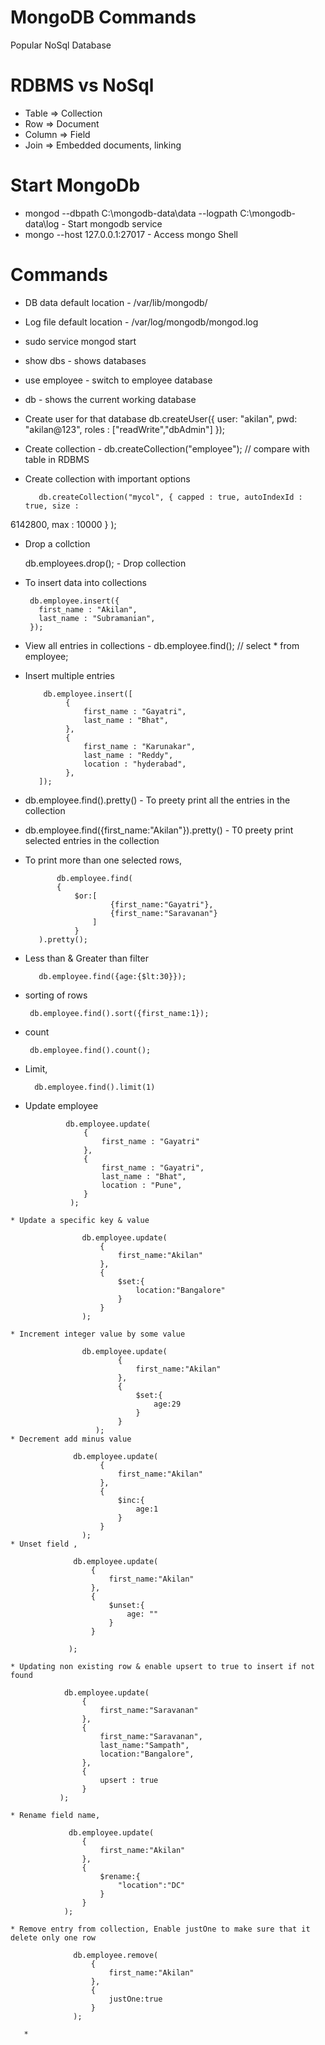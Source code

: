 # MongoDB Commands
  Popular NoSql Database
  
# RDBMS vs NoSql

  * Table => Collection
  * Row => Document
  * Column => Field
  * Join => Embedded documents, linking

# Start MongoDb

  * mongod --dbpath C:\mongodb-data\data --logpath C:\mongodb-data\log - Start mongodb service
  * mongo --host 127.0.0.1:27017 - Access mongo Shell

# Commands

  * DB data default location - /var/lib/mongodb/
  * Log file default location - /var/log/mongodb/mongod.log
  * sudo service mongod start
  * show dbs - shows databases
  * use employee - switch to employee database
  * db - shows the current working database
  * Create user for that database
          db.createUser({
            user: "akilan",
            pwd: "akilan@123",
            roles : ["readWrite","dbAdmin"]
          });
   * Create collection - db.createCollection("employee"); // compare with table in RDBMS
   * Create collection with important options
   
            db.createCollection("mycol", { capped : true, autoIndexId : true, size : 
   6142800, max : 10000 } );

   * Drop a collction
        
        db.employees.drop(); - Drop collection

   * To insert data into collections 
   
          db.employee.insert({
            first_name : "Akilan",
            last_name : "Subramanian",
          });
        
   * View all entries in collections - db.employee.find();  // select * from employee;
   * Insert multiple entries
   
             db.employee.insert([
                  {
                      first_name : "Gayatri",
                      last_name : "Bhat",
                  },
                  {
                      first_name : "Karunakar",
                      last_name : "Reddy",
                      location : "hyderabad",
                  },
            ]);
   * db.employee.find().pretty() - To preety print all the entries in the collection
   * db.employee.find({first_name:"Akilan"}).pretty() - T0 preety print selected entries in the collection
   * To print more than one selected rows,
   
                db.employee.find(
                {
                    $or:[
                            {first_name:"Gayatri"},
                            {first_name:"Saravanan"}
                        ]
                    }
            ).pretty();
   * Less than & Greater than filter
   
            db.employee.find({age:{$lt:30}});
            
   * sorting of rows
   
          db.employee.find().sort({first_name:1});
   
   * count 
   
          db.employee.find().count();
          
   * Limit,
   
           db.employee.find().limit(1)

            
   * Update employee
    
                  db.employee.update(
                      {
                          first_name : "Gayatri"
                      },
                      {
                          first_name : "Gayatri",
                          last_name : "Bhat",
                          location : "Pune",
                      }
                   );

    * Update a specific key & value
     
                    db.employee.update(
                        {
                            first_name:"Akilan"
                        },
                        {
                            $set:{
                                location:"Bangalore"
                            }
                        }
                    );
        
    * Increment integer value by some value
      
                    db.employee.update(
                            {
                                first_name:"Akilan"
                            },
                            {
                                $set:{
                                    age:29
                                }
                            }
                       );
    * Decrement add minus value
      
                  db.employee.update(
                        {
                            first_name:"Akilan"
                        },
                        {
                            $inc:{
                                age:1
                            }
                        }
                    );
    * Unset field ,
      
                  db.employee.update(
                      {
                          first_name:"Akilan"
                      },
                      {
                          $unset:{
                              age: ""
                          }
                      }

                 );
                 
    * Updating non existing row & enable upsert to true to insert if not found
      
                db.employee.update(
                    {
                        first_name:"Saravanan"
                    },
                    {
                        first_name:"Saravanan",
                        last_name:"Sampath",
                        location:"Bangalore",
                    },
                    {
                        upsert : true
                    }
               );
               
    * Rename field name,
       
                 db.employee.update(
                    {
                        first_name:"Akilan"
                    },
                    {
                        $rename:{
                            "location":"DC"
                        }
                    }
                );
                
    * Remove entry from collection, Enable justOne to make sure that it delete only one row
       
                  db.employee.remove(
                      {
                          first_name:"Akilan"
                      },
                      {
                          justOne:true
                      }
                  );
                  
       * 
